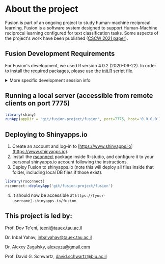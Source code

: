 # About the project

Fusion is part of an ongoing project to study human-machine reciprocal learning. Fusion is a software system designed to support Human-Machine reciprocal learning configured for text classification tasks. Some aspects of the project's work have been published ([CSCW 2021 paper](https://doi.org/10.1145/3479587)).


## Fusion Development Requirements

For Fusion's development, we used R version 4.0.2 (2020-06-22).
In order to install the required packages, please use the [init.R](fusion/init.R) script file.

<details><summary>More specific development session info</summary>
<p>

R version 4.0.2 (2020-06-22)
Platform: x86_64-pc-linux-gnu (64-bit)
Running under: Ubuntu 20.10

attached base packages:
[1] grid      stats     graphics  grDevices utils     datasets  methods   base     

other attached packages:
 [1] shinydashboardPlus_0.7.5 shinyWidgets_0.5.4       shinydashboard_0.7.1     openxlsx_4.2.3          
 [5] httr_1.4.2               jsonlite_1.7.2           d3Tree_0.2.2             shinyPagerUI_0.2.0      
 [9] tidytext_0.3.0           highcharter_0.8.2        vip_0.3.2                ggthemes_4.2.0          
[13] pool_0.1.5               odbc_1.3.0               htmlTable_2.1.0          compareDF_2.3.1         
[17] DT_0.17                  forcats_0.5.0            stringr_1.4.0            dplyr_1.0.2             
[21] purrr_0.3.4              readr_1.4.0              tidyr_1.1.2              tibble_3.0.4            
[25] tidyverse_1.3.0          rsample_0.0.8            caTools_1.18.0           wesanderson_0.3.6       
[29] anytime_0.3.9            waffle_0.7.0             e1071_1.7-4              DMwR_0.4.1              
[33] AUC_0.3.0                caret_6.0-86             ggplot2_3.3.3            lattice_0.20-41         
[37] glmnet_4.0-2             Matrix_1.2-18            lsa_0.73.2               text2vec_0.6            
[41] SnowballC_0.7.0          tm_0.7-8                 NLP_0.2-1                qdap_2.4.3              
[45] RColorBrewer_1.1-2       qdapTools_1.3.5          qdapRegex_0.7.2          qdapDictionaries_1.0.7  
[49] config_0.3.1             shiny_1.5.0             

</p>
</details>


## Running a local server (accessible from remote clients on port 7775)
```R
library(shiny)
runApp(appDir = 'git/fusion-project/fusion', port=7775, host='0.0.0.0')
```

## Deploying to Shinyapps.io

1. Create an account and log-in to [https://www.shinyapps.io](https://www.shinyapps.io).
2. Install the [rsconnect](https://cran.r-project.org/web/packages/rsconnect/index.html) package inside R-studio, and configure it to your personal shinyapps.io account following the instructions. 
3. Deploy Fusion to shinyapps.io (note this will deploy all files inside that folder, including local DB files if those exist):
```R
library(rsconnect)
rsconnect::deployApp('git/fusion-project/fusion')
```
4. It should now be accessible at `https://[your-username].shinyapps.io/fusion`.

## This project is led by:
Prof. Dov Te'eni, teeni@tauex.tau.ac.il </p>
Dr. Inbal Yahav, inbalyahav@tauex.tau.ac.il </p>
Dr. Alexey Zagalsky, alexeyza@gmail.com </p>
Prof. David G. Schwartz, david.schwartz@biu.ac.il </p>
